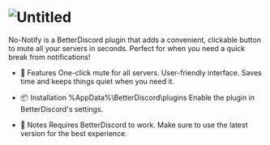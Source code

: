 # ![Untitled](https://github.com/user-attachments/assets/2cad5733-8568-4dc2-95fb-4a0f4b0bfc3f)
No-Notify is a BetterDiscord plugin that adds a convenient, clickable button to mute all your servers in seconds. Perfect for when you need a quick break from notifications!

- 🚀 Features
One-click mute for all servers.
User-friendly interface.
Saves time and keeps things quiet when you need it.

- 📦 Installation
%AppData%\BetterDiscord\plugins
Enable the plugin in BetterDiscord's settings.

- 📌 Notes
Requires BetterDiscord to work.
Make sure to use the latest version for the best experience.

